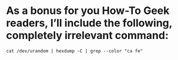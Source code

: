 # As a bonus for you How-To Geek readers, I’ll include the following, completely irrelevant command:
```
cat /dev/urandom | hexdump -C | grep --color "ca fe"
```
